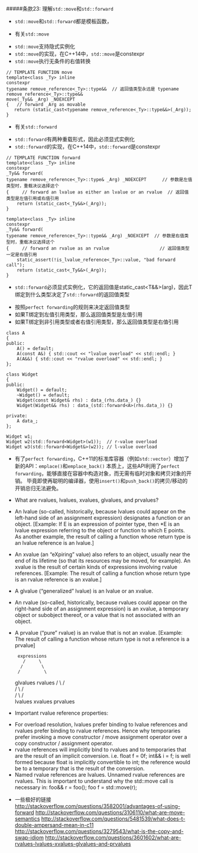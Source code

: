 #####条款23: 理解`std::move`和`std::forward`
- `std::move`和`std::forward`都是模板函数，

- 有关`std::move`
 + `std::move`支持隐式实例化
 + `std::move`的实现，在C++14中，`std::move`是constexpr
 + `std::move`执行无条件的右值转换
```
// TEMPLATE FUNCTION move
template<class _Ty> inline
constexpr
typename remove_reference<_Ty>::type&&  // 返回值类型永远是 typename remove_reference<_Ty>::type&&
move(_Ty&& _Arg) _NOEXCEPT
{	// forward _Arg as movable
   return (static_cast<typename remove_reference<_Ty>::type&&>(_Arg));
}
```

- 有关`std::forward`
 + `std::forward`有两种重载形式，因此必须显式实例化
 + `std::forward`的实现，在C++14中，`std::forward`是constexpr
```
// TEMPLATE FUNCTION forward
template<class _Ty> inline
constexpr
_Ty&& forward(
typename remove_reference<_Ty>::type& _Arg) _NOEXCEPT      // 参数是左值类型时，重载决议选择这个
{	  // forward an lvalue as either an lvalue or an rvalue  // 返回值类型是左值引用或右值引用
    return (static_cast<_Ty&&>(_Arg));
}

template<class _Ty> inline
constexpr
_Ty&& forward(
typename remove_reference<_Ty>::type&& _Arg) _NOEXCEPT  // 参数是右值类型时，重载决议选择这个
{	  // forward an rvalue as an rvalue                   // 返回值类型一定是右值引用
    static_assert(!is_lvalue_reference<_Ty>::value, "bad forward call");
    return (static_cast<_Ty&&>(_Arg));
}
```
- `std::forward`必须显式实例化，它的返回值是static_cast<T&&>(arg)，因此T绑定到什么类型决定了`std::forward`的返回值类型
 + 按照`perfect forwarding`的规则来决定返回值类型
 + 如果T绑定到左值引用类型，那么返回值类型是左值引用
 + 如果T绑定到非引用类型或者右值引用类型，那么返回值类型是右值引用
```
class A
{
public:
    A() = default;
    A(const A&) { std::cout << "lvalue overload" << std::endl; }
    A(A&&) { std::cout << "rvalue overload" << std::endl; }
};

class Widget
{
public:
    Widget() = default;
    ~Widget() = default;
    Widget(const Widget& rhs) : data_(rhs.data_) {}
    Widget(Widget&& rhs) : data_(std::forward<A>(rhs.data_)) {}
    
private:
    A data_;
};

Widget w1;
Widget w2(std::forward<Widget>(w1));  // r-value overload
Widget w3(std::forward<Widget&>(w2)); // l-value overload
```

- 有了`perfect forwarding`，C++11的标准库容器（例如`std::vector`）增加了新的API：`emplace()`和`emplace_back()`
本质上，这些API利用了`perfect forwarding`，能够直接在容器中构造对象，而无需有临时对象和拷贝对象的开销。
毕竟即使再聪明的编译器，使用`insert()`和`push_back()`的拷贝/移动的开销总归无法避免。

- What are rvalues, lvalues, xvalues, glvalues, and prvalues?
 + An lvalue (so-called, historically, because lvalues could appear on the left-hand side of an assignment expression) designates a function or an object. [Example: If E is an expression of pointer type, then *E is an lvalue expression referring to the object or function to which E points. As another example, the result of calling a function whose return type is an lvalue reference is an lvalue.]
 + An xvalue (an “eXpiring” value) also refers to an object, usually near the end of its lifetime (so that its resources may be moved, for example). An xvalue is the result of certain kinds of expressions involving rvalue references. [Example: The result of calling a function whose return type is an rvalue reference is an xvalue.]
 + A glvalue (“generalized” lvalue) is an lvalue or an xvalue.
 + An rvalue (so-called, historically, because rvalues could appear on the right-hand side of an assignment expression) is an xvalue, a temporary object or subobject thereof, or a value that is not associated with an object.
 + A prvalue (“pure” rvalue) is an rvalue that is not an xvalue. [Example: The result of calling a function whose return type is not a reference is a prvalue]
 
        expressions
          /     \
         /       \
        /         \
    glvalues   rvalues
      /  \       /  \
     /    \     /    \
    /      \   /      \
lvalues   xvalues   prvalues


- Important rvalue reference properties:
 + For overload resolution, lvalues prefer binding to lvalue references and rvalues prefer binding to rvalue references. Hence why temporaries prefer invoking a move constructor / move assignment operator over a copy constructor / assignment operator.
 + rvalue references will implicitly bind to rvalues and to temporaries that are the result of an implicit conversion. i.e. float f = 0f; int&& i = f; is well formed because float is implicitly convertible to int; the reference would be to a temporary that is the result of the conversion.
 + Named rvalue references are lvalues. Unnamed rvalue references are rvalues. This is important to understand why the std::move call is necessary in: foo&& r = foo(); foo f = std::move(r);

- 一些极好的链接  
http://stackoverflow.com/questions/3582001/advantages-of-using-forward
http://stackoverflow.com/questions/3106110/what-are-move-semantics
http://stackoverflow.com/questions/5481539/what-does-t-double-ampersand-mean-in-c11
http://stackoverflow.com/questions/3279543/what-is-the-copy-and-swap-idiom
http://stackoverflow.com/questions/3601602/what-are-rvalues-lvalues-xvalues-glvalues-and-prvalues
